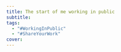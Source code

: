 ```yaml
---
title: The start of me working in public
subtitle: 
tags:
  - "#WorkingInPublic"
  - "#ShareYourWork"
cover:
---
```

